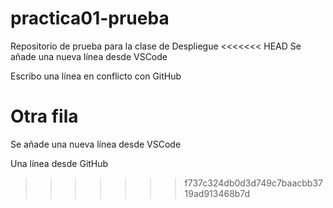 # practica01-prueba


Repositorio de prueba para la clase de Despliegue
<<<<<<< HEAD
Se añade una nueva línea desde VSCode



Escribo una línea en conflicto con GitHub

Otra fila
=======


Se añade una nueva línea desde VSCode

Una línea desde GitHub
>>>>>>> f737c324db0d3d749c7baacbb3719ad913468b7d
